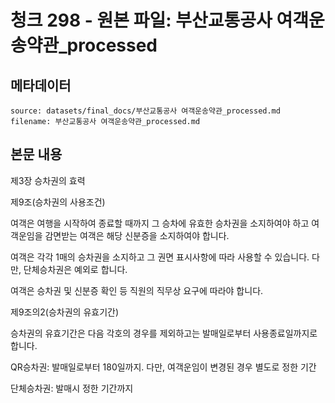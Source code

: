 # 청크 298 - 원본 파일: 부산교통공사 여객운송약관_processed

## 메타데이터

```
source: datasets/final_docs/부산교통공사 여객운송약관_processed.md
filename: 부산교통공사 여객운송약관_processed.md
```

## 본문 내용

제3장 승차권의 효력

제9조(승차권의 사용조건)

여객은 여행을 시작하여 종료할 때까지 그 승차에 유효한 승차권을 소지하여야 하고 여객운임을 감면받는 여객은 해당 신분증을 소지하여야 합니다.

여객은 각각 1매의 승차권을 소지하고 그 권면 표시사항에 따라 사용할 수 있습니다. 다만, 단체승차권은 예외로 합니다.

여객은 승차권 및 신분증 확인 등 직원의 직무상 요구에 따라야 합니다.

제9조의2(승차권의 유효기간)

승차권의 유효기간은 다음 각호의 경우를 제외하고는 발매일로부터 사용종료일까지로 합니다.

QR승차권: 발매일로부터 180일까지. 다만, 여객운임이 변경된 경우 별도로 정한 기간

단체승차권: 발매시 정한 기간까지